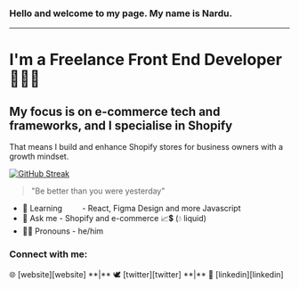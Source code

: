 ### Hello and welcome to my page. My name is Nardu. 
---
# I'm a Freelance Front End Developer 👨🏽‍💻

## My focus is on e-commerce tech and frameworks, and I specialise in Shopify

That means I build and enhance Shopify stores for business owners with a growth mindset.


[![GitHub Streak](http://github-readme-streak-stats.herokuapp.com?user=Dwerg01&theme=dark&border_radius=12&date_format=j%20M%5B%20Y%5D&fire=16EB21)](https://git.io/streak-stats)

> "Be better than you were yesterday"

- 🌱 Learning &emsp;&emsp; - React, Figma Design and more Javascript
- 💬 Ask me          - Shopify and e-commerce 📈💲 (💧 liquid)
- 🤵🏽 Pronouns        - he/him



<h3 align="left">Connect with me:</h3>
🌐 [website][website] **|**
🕊 [twitter][twitter] **|**
👔 [linkedin][linkedin]
